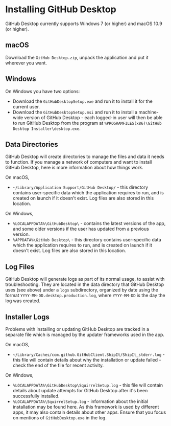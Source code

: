 # Installing GitHub Desktop

GitHub Desktop currently supports Windows 7 (or higher) and
macOS 10.9 (or higher).

## macOS

Download the `GitHub Desktop.zip`, unpack the application and put it wherever
you want.

## Windows

On Windows you have two options:

- Download the `GitHubDesktopSetup.exe` and run it to install it for the
 current user.
- Download the `GitHubDesktopSetup.msi` and run it to install a machine-wide
 version of GitHub Desktop - each logged-in user will then be able to run
 GitHub Desktop from the program at
 `%PROGRAMFILES(x86)\GitHub Desktop Installer\desktop.exe`.

## Data Directories

GitHub Desktop will create directories to manage the files and data it needs to
function. If you manage a network of computers and want to install GitHub
Desktop, here is more information about how things work.

On macOS,

- `~/Library/Application Support/GitHub Desktop/` - this directory contains
user-specific data which the application requires to run, and is created on
launch if it doesn't exist. Log files are also stored in this location.

On Windows,

- `%LOCALAPPDATA%\GitHubDesktop\` - contains the latest versions of the app,
 and some older versions if the user has updated from a previous version.
- `%APPDATA%\GitHub Desktop\` - this directory contains user-specific data
 which the application requires to run, and is created on launch if it doesn't
 exist. Log files are also stored in this location.

## Log Files

GitHub Desktop will generate logs as part of its normal usage, to assist with
troubleshooting. They are located in the data directory that GitHub Desktop
uses (see above) under a `logs` subdirectory, organized by date using the
format `YYYY-MM-DD.desktop.production.log`, where `YYYY-MM-DD` is the day
the log was created.

## Installer Logs

Problems with installing or updating GitHub Desktop are tracked in a separate
file which is managed by the updater frameworks used in the app.

On macOS,

- `~/Library/Caches/com.github.GitHubClient.ShipIt/ShipIt_stderr.log` - this
  file will contain details about why the installation or update failed -
  check the end of the file for recent activity.

On Windows,

- `%LOCALAPPDATA%\GitHubDesktop\SquirrelSetup.log` - this file will contain
 details about update attempts for GitHub Desktop after it's been successfully
 installed.
- `%LOCALAPPDATA%\SquirrelSetup.log` - information about the initial
 installation may be found here. As this framework is used by different apps,
 it may also contain details about other apps. Ensure that you focus on mentions
  of `GitHubDesktop.exe` in the log.
